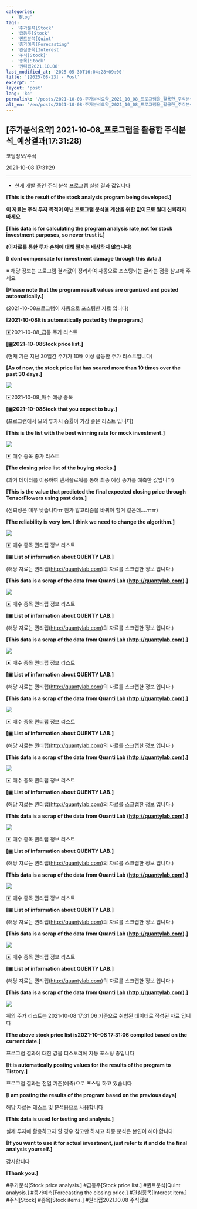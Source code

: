 ```yaml
---
categories:
  - 'Blog'
tags:
  - '주가분석[Stock'
  - '급등주[Stock'
  - '퀸트분석[Quint'
  - '종가예측[Forecasting'
  - '관심종목[Interest'
  - '주식[Stock]'
  - '종목[Stock'
  - '퀀티랩2021.10.08'
last_modified_at: '2025-05-30T16:04:28+09:00'
title: '[2025-08-13] - Post'
excerpt: ''
layout: 'post'
lang: 'ko'
permalink: '/posts/2021-10-08-주가분석요약_2021_10_08_프로그램을_활용한_주식분석_예상결과_17_31_28/'
alt_en: '/en/posts/2021-10-08-주가분석요약_2021_10_08_프로그램을_활용한_주식분석_예상결과_17_31_28/'
---
```


## [주가분석요약] 2021-10-08_프로그램을 활용한 주식분석_예상결과(17:31:28)

코딩정보/주식

2021-10-08 17:31:29

* * *

* 현재 개발 중인 주식 분석 프로그램 실행 결과 값입니다

**[This is the result of the stock analysis program being developed.]**

**이 자료는 주식 투자 목적이 아닌 프로그램 분석율 계산을 위한 값이므로 절대 신뢰하지 마세요**

**[This data is for calculating the program analysis rate,not for stock
investment purposes, so never trust it.]**

**(이자료를 통한 투자 손해에 대해 필자는 배상하지 않습니다)**

**[I dont compensate for investment damage through this data.]**

※ 해당 정보는 프로그램 결과값이 정리하여 자동으로 포스팅되는 글라는 점을 참고해 주세요

**[Please note that the program result values are organized and posted
automatically.]**

(2021-10-08프로그램이 자동으로 포스팅한 자료 입니다)

**[2021-10-08It is automatically posted by the program.]**

▣2021-10-08_급등 주가 리스트

**[▣2021-10-08Stock price list.]**

(현재 기준 지난 30일간 주가가 10배 이상 급등한 주가 리스트입니다)

**[As of now, the stock price list has soared more than 10 times over the past
30 days.]**

![](/assets/images/주가분석요약_2021_10_08_프로그램을_활용한_주식분석_예상결과_17_31_28/img.png)

▣2021-10-08_매수 예상 종목

**[▣2021-10-08Stock that you expect to buy.]**

(프로그램에서 모의 투자시 승률이 가장 좋은 리스트 입니다)

**[This is the list with the best winning rate for mock investment.]**

![](/assets/images/주가분석요약_2021_10_08_프로그램을_활용한_주식분석_예상결과_17_31_28/img_1.png)

▣ 매수 종목 종가 리스트

**[The closing price list of the buying stocks.]**

(과거 데이터를 이용하여 텐서플로워를 통해 최종 예상 종가를 예측한 값입니다)

**[This is the value that predicted the final expected closing price through
TensorFlowers using past data.]**

(신뢰성은 매우 낮습니다ㅠ 뭔가 알고리즘을 바꿔야 할거 같은데....ㅠㅠ)

**[The reliability is very low. I think we need to change the algorithm.]**

![](/assets/images/주가분석요약_2021_10_08_프로그램을_활용한_주식분석_예상결과_17_31_28/img_2.png)

▣ 매수 종목 퀀티랩 정보 리스트

**[▣ List of information about QUENTY LAB.]**

(해당 자료는 퀀티랩(http://quantylab.com)의 자료를 스크랩한 정보 입니다.)

**[This data is a scrap of the data from Quanti Lab (http://quantylab.com).]**

![](/assets/images/주가분석요약_2021_10_08_프로그램을_활용한_주식분석_예상결과_17_31_28/img_3.png)

▣ 매수 종목 퀀티랩 정보 리스트

**[▣ List of information about QUENTY LAB.]**

(해당 자료는 퀀티랩(http://quantylab.com)의 자료를 스크랩한 정보 입니다.)

**[This data is a scrap of the data from Quanti Lab (http://quantylab.com).]**

![](/assets/images/주가분석요약_2021_10_08_프로그램을_활용한_주식분석_예상결과_17_31_28/img_4.png)

▣ 매수 종목 퀀티랩 정보 리스트

**[▣ List of information about QUENTY LAB.]**

(해당 자료는 퀀티랩(http://quantylab.com)의 자료를 스크랩한 정보 입니다.)

**[This data is a scrap of the data from Quanti Lab (http://quantylab.com).]**

![](/assets/images/주가분석요약_2021_10_08_프로그램을_활용한_주식분석_예상결과_17_31_28/img_5.png)

▣ 매수 종목 퀀티랩 정보 리스트

**[▣ List of information about QUENTY LAB.]**

(해당 자료는 퀀티랩(http://quantylab.com)의 자료를 스크랩한 정보 입니다.)

**[This data is a scrap of the data from Quanti Lab (http://quantylab.com).]**

![](/assets/images/주가분석요약_2021_10_08_프로그램을_활용한_주식분석_예상결과_17_31_28/img_6.png)

▣ 매수 종목 퀀티랩 정보 리스트

**[▣ List of information about QUENTY LAB.]**

(해당 자료는 퀀티랩(http://quantylab.com)의 자료를 스크랩한 정보 입니다.)

**[This data is a scrap of the data from Quanti Lab (http://quantylab.com).]**

![](/assets/images/주가분석요약_2021_10_08_프로그램을_활용한_주식분석_예상결과_17_31_28/img_7.png)

▣ 매수 종목 퀀티랩 정보 리스트

**[▣ List of information about QUENTY LAB.]**

(해당 자료는 퀀티랩(http://quantylab.com)의 자료를 스크랩한 정보 입니다.)

**[This data is a scrap of the data from Quanti Lab (http://quantylab.com).]**

![](/assets/images/주가분석요약_2021_10_08_프로그램을_활용한_주식분석_예상결과_17_31_28/img_8.png)

▣ 매수 종목 퀀티랩 정보 리스트

**[▣ List of information about QUENTY LAB.]**

(해당 자료는 퀀티랩(http://quantylab.com)의 자료를 스크랩한 정보 입니다.)

**[This data is a scrap of the data from Quanti Lab (http://quantylab.com).]**

![](/assets/images/주가분석요약_2021_10_08_프로그램을_활용한_주식분석_예상결과_17_31_28/img_9.png)

▣ 매수 종목 퀀티랩 정보 리스트

**[▣ List of information about QUENTY LAB.]**

(해당 자료는 퀀티랩(http://quantylab.com)의 자료를 스크랩한 정보 입니다.)

**[This data is a scrap of the data from Quanti Lab (http://quantylab.com).]**

![](/assets/images/주가분석요약_2021_10_08_프로그램을_활용한_주식분석_예상결과_17_31_28/img_10.png)

위의 주가 리스트는 2021-10-08 17:31:06 기준으로 취합된 데이터로 작성된 자료 입니다

**[The above stock price list is2021-10-08 17:31:06 compiled based on the
current date.]**

프로그램 결과에 대한 값을 티스토리에 자동 포스팅 중입니다

**[It is automatically posting values for the results of the program to
Tistory.]**

프로그램 결과는 전일 기준(예측)으로 포스팅 하고 있습니다

**[I am posting the results of the program based on the previous days]**

해당 자료는 테스트 및 분석용으로 사용합니다

**[This data is used for testing and analysis.]**

실제 투자에 활용하고자 할 경우 참고만 하시고 최종 분석은 본인이 해야 합니다

**[If you want to use it for actual investment, just refer to it and do the
final analysis yourself.]**

감사합니다

**[Thank you.]**

  

#주가분석[Stock price analysis.] #급등주[Stock price list.] #퀸트분석[Quint analysis.]
#종가예측[Forecasting the closing price.] #관심종목[Interest item.] #주식[Stock]
#종목[Stock items.] #퀀티랩2021.10.08 주식정보

